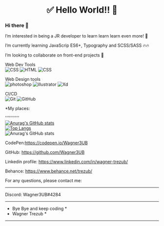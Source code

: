 <h1 align="center"> 
	✅ Hello World!! 🚀
</h1>

### Hi there 👋

I’m interested in being a JR developer to learn learn learn even more! 🚀

I’m currently learning JavaScrip ES6+, Typography and SCSS/SASS 🔥🔥

I’m looking to collaborate on front-end projects 🤝

Web Dev Tools<br>
![CSS](https://img.shields.io/badge/-CSS-1572B6?&logo=css3&logoColor=FFFFFF) ![HTML](https://img.shields.io/badge/-HTML-E34F26?&logo=html5&logoColor=FFFFFF) ![CSS](https://img.shields.io/badge/JavaScript-Studying-F7DF1E?style=plastic&logo=javascript&logoColor=FFFFFF) 

Web Design tools<br>
![photoshop](https://img.shields.io/badge/-PS-31A8FF?&logo=adobephotoshop&logoColor=FFFFFF) ![illustrator](https://img.shields.io/badge/-Ai-FF9A00?&logo=adobeillustrator&logoColor=FFFFFF) ![Xd](https://img.shields.io/badge/-Xd-FF61F6?&logo=adobexd&logoColor=FFFFFF)

CI/CD<br>
![Git](https://img.shields.io/badge/-Git-0000ff?&logo=git&logoColor=FFFFFF) ![GitHub](https://img.shields.io/badge/-GitHub-181717?&logo=GitHub&logoColor=FFFFFF)

*My places:

'''''''''''<br>
[![Anurag's GitHub stats](https://github-readme-stats.vercel.app/api?username=wagner3UB&theme=radical)](https://github.com/anuraghazra/github-readme-stats)<br>
[![Top Langs](https://github-readme-stats.vercel.app/api/top-langs/?username=wagner3UB&langs_count=8&theme=radical)](https://github.com/anuraghazra/github-readme-stats)<br>
![Anurag's GitHub stats](https://github-readme-stats.vercel.app/api?username=wagner3UB&show_icons=true&theme=radical)



CodePen:https://codepen.io/Wagner3UB

GitHub: https://github.com/Wagner3UB

Linkedin profile: https://www.linkedin.com/in/wagner-trezub/

Behance: https://www.behance.net/trezub/

For any questions, please contact me:

---------------------------------------

Discord: Wagner3UB#4284

 ***************************
 * Bye Bye and keep coding *
 * Wagner Trezub           *
 ***************************
